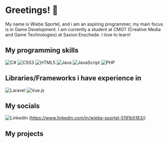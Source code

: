 # Greetings! 👋

My name is Wiebe Sportel, and i am an aspiring programmer, my main focus is in Game Development. I am currently a student at CMGT (Creative Media and Game Technologies) at Saxion Enschede. I love to learn!

## My programming skills
![C#](https://img.shields.io/badge/c%23-%23239120.svg?style=for-the-badge&logo=c-sharp&logoColor=white)
![CSS3](https://img.shields.io/badge/css3-%231572B6.svg?style=for-the-badge&logo=css3&logoColor=white)
![HTML5](https://img.shields.io/badge/html5-%23E34F26.svg?style=for-the-badge&logo=html5&logoColor=white)
![Java](https://img.shields.io/badge/java-%23ED8B00.svg?style=for-the-badge&logo=java&logoColor=white)
![JavaScript](https://img.shields.io/badge/javascript-%23323330.svg?style=for-the-badge&logo=javascript&logoColor=%23F7DF1E)
![PHP](https://img.shields.io/badge/php-%23777BB4.svg?style=for-the-badge&logo=php&logoColor=white)



## Libraries/Frameworks i have experience in
![Laravel](https://img.shields.io/badge/laravel-%23FF2D20.svg?style=for-the-badge&logo=laravel&logoColor=white)
![Vue.js](https://img.shields.io/badge/vuejs-%2335495e.svg?style=for-the-badge&logo=vuedotjs&logoColor=%234FC08D)

## My socials
![LinkedIn](https://img.shields.io/badge/linkedin-%230077B5.svg?style=for-the-badge&logo=linkedin&logoColor=white)
(https://www.linkedin.com/in/wiebe-sportel-5191b5183/)

## My projects

